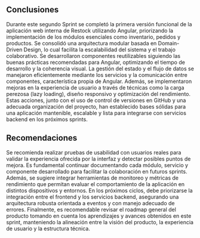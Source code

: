 ## Conclusiones

Durante este segundo Sprint se completó la primera versión funcional de la aplicación web interna de Restock utilizando Angular, priorizando la implementación de los módulos esenciales como inventario, pedidos y productos. Se consolidó una arquitectura modular basada en Domain-Driven Design, lo cual facilita la escalabilidad del sistema y el trabajo colaborativo. Se desarrollaron componentes reutilizables siguiendo las buenas prácticas recomendadas para Angular, optimizando el tiempo de desarrollo y la coherencia visual. La gestión del estado y el flujo de datos se manejaron eficientemente mediante los servicios y la comunicación entre componentes, característica propia de Angular. Además, se implementaron mejoras en la experiencia de usuario a través de técnicas como la carga perezosa (lazy loading), diseño responsivo y optimización del rendimiento. Estas acciones, junto con el uso de control de versiones en GitHub y una adecuada organización del proyecto, han establecido bases sólidas para una aplicación mantenible, escalable y lista para integrarse con servicios backend en los próximos sprints.

## Recomendaciones

Se recomienda realizar pruebas de usabilidad con usuarios reales para validar la experiencia ofrecida por la interfaz y detectar posibles puntos de mejora. Es fundamental continuar documentando cada módulo, servicio y componente desarrollado para facilitar la colaboración en futuros sprints. Además, se sugiere integrar herramientas de monitoreo y métricas de rendimiento que permitan evaluar el comportamiento de la aplicación en distintos dispositivos y entornos. En los próximos ciclos, debe priorizarse la integración entre el frontend y los servicios backend, asegurando una arquitectura robusta orientada a eventos y con manejo adecuado de errores. Finalmente, es recomendable revisar el roadmap general del producto tomando en cuenta los aprendizajes y avances obtenidos en este sprint, manteniendo la alineación entre la visión del producto, la experiencia de usuario y la estructura técnica.
